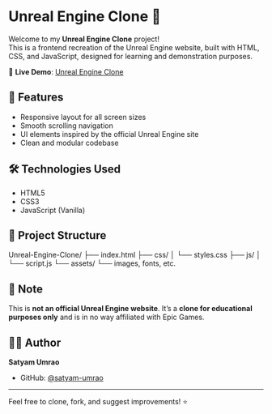 # Unreal Engine Clone 🌟

Welcome to my **Unreal Engine Clone** project!  
This is a frontend recreation of the Unreal Engine website, built with HTML, CSS, and JavaScript, designed for learning and demonstration purposes.

🔗 **Live Demo**: [Unreal Engine Clone](https://satyam-umrao.github.io/Unreal-Engine-Clone/)

## 🚀 Features

- Responsive layout for all screen sizes
- Smooth scrolling navigation
- UI elements inspired by the official Unreal Engine site
- Clean and modular codebase

## 🛠️ Technologies Used

- HTML5
- CSS3
- JavaScript (Vanilla)

## 📁 Project Structure

Unreal-Engine-Clone/
├── index.html
├── css/
│ └── styles.css
├── js/
│ └── script.js
└── assets/
└── images, fonts, etc.


## 📌 Note

This is **not an official Unreal Engine website**. It’s a **clone for educational purposes only** and is in no way affiliated with Epic Games.

## 🧑‍💻 Author

**Satyam Umrao**  
- GitHub: [@satyam-umrao](https://github.com/satyam-umrao)

---

Feel free to clone, fork, and suggest improvements! ⭐
